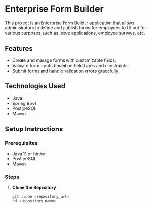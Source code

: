 # Enterprise Form Builder

This project is an Enterprise Form Builder application that allows administrators to define and publish forms for employees to fill out for various purposes, such as leave applications, employee surveys, etc.

## Features

- Create and manage forms with customizable fields.
- Validate form inputs based on field types and constraints.
- Submit forms and handle validation errors gracefully.

## Technologies Used

- Java
- Spring Boot
- PostgreSQL
- Maven

## Setup Instructions

### Prerequisites

- Java 11 or higher
- PostgreSQL
- Maven

### Steps

1. **Clone the Repository**

   ```sh
   git clone <repository_url>
   cd <repository_name>

